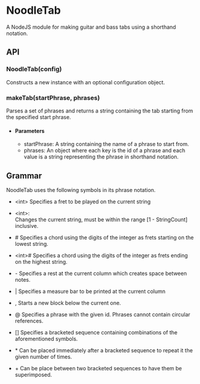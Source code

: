 # NoodleTab
A NodeJS module for making guitar and bass tabs using a shorthand notation.

## API

### NoodleTab(config)
Constructs a new instance with an optional configuration object.

### makeTab(startPhrase, phrases)
Parses a set of phrases and returns a string containing the tab starting from the specified start phrase.

- #### Parameters
    - startPhrase: A string containing the name of a phrase to start from.
    - phrases: An object where each key is the id of a phrase and each value is a string representing the phrase in shorthand notation.

## Grammar
NoodleTab uses the following symbols in its phrase notation.

* \<int> 
    Specifies a fret to be played on the current string

* \<int>:  
    Changes the current string, must be within the range [1 - StringCount] inclusive.

* \#<int>
    Specifies a chord using the digits of the integer as frets starting on the lowest string. 

* \<int>#
    Specifies a chord using the digits of the integer as frets ending on the highest string.

* \-
    Specifies a rest at the current column which creates space between notes.

* \|
    Specifies a measure bar to be printed at the current column

* \, 
    Starts a new block below the current one.

* \@<string>
    Specifies a phrase with the given id. Phrases cannot contain circular references.

* \[<string>]
    Specifies a bracketed sequence containing combinations of the aforementioned symbols.

* \*<int>
    Can be placed immediately after a bracketed sequence to repeat it the given number of times.

* \+ 
    Can be place between two bracketed sequences to have them be superimposed.


